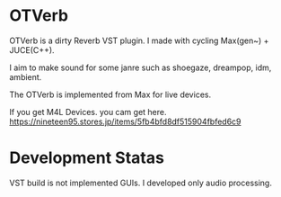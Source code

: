 # OTVerb
OTVerb is a dirty Reverb VST plugin.
I made with cycling Max(gen~) + JUCE(C++).

I aim to make sound for some janre such as shoegaze, dreampop, idm, ambient.

The OTVerb is implemented from Max for live devices.

If you get M4L Devices. you cam get here.
https://nineteen95.stores.jp/items/5fb4bfd8df515904fbfed6c9


# Development Statas
VST build is not implemented GUIs.
I developed only audio processing.
